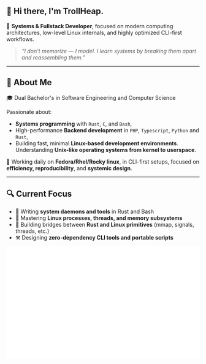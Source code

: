 ## 👋 Hi there, I'm TrollHeap.

🎯 **Systems & Fullstack Developer**, focused on modern computing architectures, low-level Linux internals, and highly optimized CLI-first workflows.

> _“I don’t memorize — I model. I learn systems by breaking them apart and reassembling them.”_

---

## 🧠 About Me
🎓 Dual Bachelor's in Software Engineering and Computer Science

Passionate about:
- **Systems programming** with `Rust`, `C`, and `Bash`,
- High-performance **Backend development** in `PHP`, `Typescript`, `Python` and `Rust`,
- Building fast, minimal **Linux-based development environments**. Understanding **Unix-like operating systems from kernel to userspace**.

📍 Working daily on **Fedora/Rhel/Rocky linux**, in CLI-first setups, focused on **efficiency, reproducibility**, and **systemic design**.

---

## 🔍 Current Focus

- 🔩 Writing **system daemons and tools** in Rust and Bash
- 🧠 Mastering **Linux processes, threads, and memory subsystems**
- 🛜 Building bridges between **Rust and Linux primitives** (mmap, signals, threads, etc.)
- ⚒️ Designing **zero-dependency CLI tools and portable scripts**

![](https://raw.githubusercontent.com/Binary-Blade/github-stats/master/generated/languages.svg#gh-dark-mode-only)
